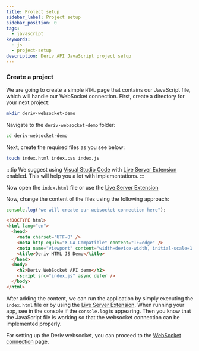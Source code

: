 ```yaml
---
title: Project setup
sidebar_label: Project setup
sidebar_position: 0
tags:
  - javascript
keywords:
  - js
  - project-setup
description: Deriv API JavaScript project setup
---
```


### Create a project

We are going to create a simple `HTML` page that contains our JavaScript file, which will handle our WebSocket connection. First, create a directory for your next project:

```bash
mkdir deriv-websocket-demo
```

Navigate to the `deriv-websocket-demo` folder:

```bash
cd deriv-websocket-demo
```

Next, create the required files as you see below:

```bash
touch index.html index.css index.js
```

:::tip
We suggest using [Visual Studio Code](https://code.visualstudio.com/) with [Live Server Extension](https://marketplace.visualstudio.com/items?itemName=ritwickdey.LiveServer) enabled. This will help you a lot with implementations.
:::

Now open the `index.html` file or use the [Live Server Extension](https://marketplace.visualstudio.com/items?itemName=ritwickdey.LiveServer)

Now, change the content of the files using the following approach:

```js title="index.js"
console.log("we will create our websocket connection here");
```

```html title="index.html"
<!DOCTYPE html>
<html lang="en">
  <head>
    <meta charset="UTF-8" />
    <meta http-equiv="X-UA-Compatible" content="IE=edge" />
    <meta name="viewport" content="width=device-width, initial-scale=1.0" />
    <title>Deriv HTML JS Demo</title>
  </head>
  <body>
    <h2>Deriv WebSocket API demo</h2>
    <script src="index.js" async defer />
  </body>
</html>
```

After adding the content, we can run the application by simply executing the `index.html` file or by using the <a href="https://marketplace.visualstudio.com/items?itemName=ritwickdey.LiveServer" target="_blank">Live Server Extension</a>. When running your app, see in the console if the `console.log` is appearing. Then you know that the JavaScript file is working so that the websocket connection can be implemented properly.

For setting up the Deriv websocket, you can proceed to the [WebSocket connection](/docs/languages/javascript/websocket-connection) page.
